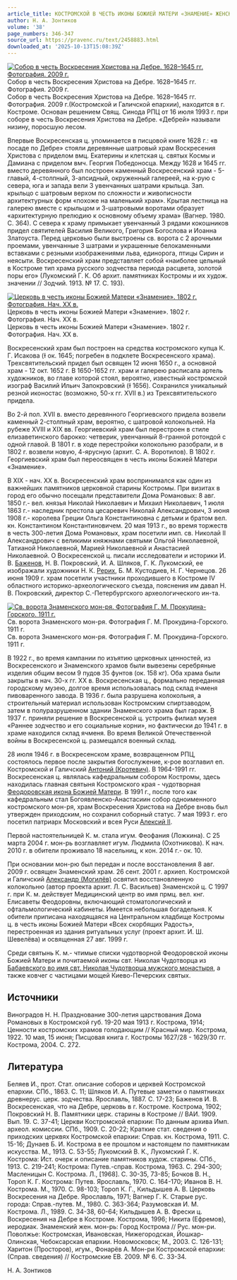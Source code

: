 ```yaml
---
article_title: КОСТРОМСКОЙ В ЧЕСТЬ ИКОНЫ БОЖИЕЙ МАТЕРИ «ЗНАМЕНИЕ» ЖЕНСКИЙ МОНАСТЫРЬ
author: Н. А. Зонтиков
volume: '38'
page_numbers: 346-347
source_url: https://pravenc.ru/text/2458883.html
downloaded_at: '2025-10-13T15:08:39Z'
---
```


[![Собор в честь Воскресения Христова на Дебре. 1628–1645 гг. Фотография. 2009 г.](https://pravenc.ru/data/2019/08/11/1236500573/i200.jpg "Кликните для увеличения картинки")](https://pravenc.ru/data/2019/08/11/1236500573/i400.jpg)Собор в честь Воскресения Христова на Дебре. 1628–1645 гг. Фотография. 2009 г.  
Собор в честь Воскресения Христова на Дебре. 1628–1645 гг. Фотография. 2009 г.(Костромской и Галичской епархии), находится в г. Костроме. Основан решением Свящ. Синода РПЦ от 16 июля 1993 г. при соборе в честь Воскресения Христова на Дебре. «Дебрей» называли низину, поросшую лесом.

Впервые Воскресенская ц. упоминается в писцовой книге 1628 г.: «в посаде по Дебре» стояли деревянные шатровый храм Воскресения Христова с приделом вмц. Екатерины и клетская ц. святых Космы и Дамиана с приделом вмч. Георгия Победоносца. Между 1628 и 1645 гг. вместо деревянного был построен каменный Воскресенский храм - 5-главый, 4-столпный, 3-апсидный, окруженный галереей, на к-рую с севера, юга и запада вели 3 увенчанных шатрами крыльца. Зап. крыльцо с шатровым верхом по сложности и живописности архитектурных форм «похоже на маленький храм». Крытая лестница на галерею вместе с крыльцом и 3-шатровыми воротами образует «архитектурную прелюдию к основному объему храма» (Вагнер. 1980. С. 364). С севера к храму примыкает увенчанный 3 рядами кокошников придел святителей Василия Великого, Григория Богослова и Иоанна Златоуста. Перед церковью были выстроены св. ворота с 2 арочными проемами, увенчанные 3 шатрами и украшенные белокаменными вставками с резными изображениями льва, единорога, птицы Сирин и неясыти. Воскресенский храм представляет собой «наиболее цельный в Костроме тип храма русского зодчества периода расцвета, золотой поры его» (Лукомский Г. К. Об архит. памятниках Костромы и их худож. значении // Зодчий. 1913. № 17. С. 193).

[![Церковь в честь иконы Божией Матери «Знамение». 1802 г. Фотография. Нач. ХХ в.](https://pravenc.ru/data/2019/08/11/1236501309/i200.jpg "Кликните для увеличения картинки")](https://pravenc.ru/data/2019/08/11/1236501309/i400.jpg)Церковь в честь иконы Божией Матери «Знамение». 1802 г. Фотография. Нач. ХХ в.  
Церковь в честь иконы Божией Матери «Знамение». 1802 г. Фотография. Нач. ХХ в.

Воскресенский храм был построен на средства костромского купца К. Г. Исакова (Ɨ ок. 1645; погребен в подклете Воскресенского храма). Трехсвятительский придел был освящен 12 июня 1650 г., а основной храм - 12 окт. 1652 г. В 1650-1652 гг. храм и галерею расписала артель художников, во главе которой стоял, вероятно, известный костромской изограф Василий Ильич Запокровский (Ɨ 1656). Сохранился уникальный резной иконостас (возможно, 50-х гг. XVII в.) из Трехсвятительского придела.

Во 2-й пол. XVII в. вместо деревянного Георгиевского придела возвели каменный 2-столпный храм, вероятно, с шатровой колокольней. На рубеже XVIII и XIX вв. Георгиевский храм был перестроен в стиле елизаветинского барокко: четверик, увенчанный 8-гранной ротондой с одной главой. В 1801 г. в ходе перестройки колокольню разобрали, и в 1802 г. возвели новую, 4-ярусную (архит. С. А. Воротилов). В 1802 г. Георгиевский храм был переосвящен в честь иконы Божией Матери «Знамение».

В XIX - нач. XX в. Воскресенский храм воспринимался как один из важнейших памятников церковной старины Костромы. При визитах в город его обычно посещали представители Дома Романовых: 8 авг. 1850 г.- вел. князья Николай Николаевич и Михаил Николаевич, 1 июля 1863 г.- наследник престола цесаревич Николай Александрович, 3 июня 1908 г.- королева Греции Ольга Константиновна с детьми и братом вел. кн. Константином Константиновичем. 20 мая 1913 г., во время торжеств в честь 300-летия Дома Романовых, храм посетили имп. св. Николай II Александрович с великими княжнами святыми Ольгой Николаевной, Татианой Николаевной, Марией Николаевной и Анастасией Николаевной. О Воскресенской ц. писали исследователи и историки И. В. [Баженов](https://pravenc.ru/text/Баженов.html), Н. В. Покровский, И. А. Шляков, Г. К. Лукомский, ее изображали художники Н. К. [Рерих](https://pravenc.ru/text/Рерих.html), Б. М. Кустодиев, Н. Г. Чернецов. 26 июня 1909 г. храм посетили участники проходившего в Костроме IV областного историко-археологического съезда, пояснения им давал Н. В. Покровский, директор С.-Петербургского археологического ин-та.

[![Св. ворота Знаменского мон-ря. Фотография Г. М. Прокудина-Горского. 1911 г.](https://pravenc.ru/data/2019/08/11/1236500586/i200.jpg "Кликните для увеличения картинки")](https://pravenc.ru/data/2019/08/11/1236500586/i400.jpg)Св. ворота Знаменского мон-ря. Фотография Г. М. Прокудина-Горского. 1911 г.  
Св. ворота Знаменского мон-ря. Фотография Г. М. Прокудина-Горского. 1911 г.

В 1922 г., во время кампании по изъятию церковных ценностей, из Воскресенского и Знаменского храмов были вывезены серебряные изделия общим весом 9 пудов 35 фунтов (ок. 158 кг). Оба храма были закрыты в нач. 30-х гг. XX в. Воскресенская ц., формально переданная городскому музею, долгое время использовалась под склад ячменя пивоваренного завода. В 1936 г. была разрушена колокольня, а строительный материал использован Костромским спиртзаводом, затем в полуразрушенном здании Знаменского храма был гараж. В 1937 г. приняли решение в Воскресенской ц. устроить филиал музея «Раннее зодчество и его социальные корни», но фактически до 1941 г. в храме находился склад ячменя. Во время Великой Отечественной войны в Воскресенской ц. размещался военный склад.

28 июля 1946 г. в Воскресенском храме, возвращенном РПЦ, состоялось первое после закрытия богослужение, к-рое возглавил еп. Костромской и Галичский [Антоний (Кротевич)](<https://pravenc.ru/text/Антоний (Кротевич).html>). В 1964-1991 гг. Воскресенская ц. являлась кафедральным собором Костромы, здесь находилась главная святыня Костромского края - чудотворная [Феодоровская икона Божией Матери](<https://pravenc.ru/text/Феодоровская икона Божией Матери.html>). В 1991 г., после того как кафедральным стал Богоявленско-Анастасиин собор одноименного костромского мон-ря, храм Воскресения Христова на Дебре вновь был утвержден приходским, но сохранил соборный статус. 7 мая 1993 г. его посетил патриарх Московский и всея Руси [Алексий II](<https://pravenc.ru/text/Алексий II.html>).

Первой настоятельницей К. м. стала игум. Феофания (Ложкина). С 25 марта 2004 г. мон-рь возглавляет игум. Людмила (Охотникова). К нач. 2010 г. в обители проживало 18 насельниц, к кон. 2014 г.- ок. 10.

При основании мон-рю был передан и после восстановления 8 авг. 2009 г. освящен Знаменский храм. 26 сент. 2001 г. архиеп. Костромской и Галичский [Александр (Могилёв)](<https://pravenc.ru/text/Александр (Могилёв).html>) освятил восстановленную колокольню (автор проекта архит. Л. С. Васильев) Знаменской ц. С 1997 г. при К. м. действует Медицинский центр во имя прмц. вел. кнг. Елисаветы Феодоровны, включающий стоматологический и офтальмологический кабинеты. Имеется небольшая богадельня. К обители приписана находящаяся на Центральном кладбище Костромы ц. в честь иконы Божией Матери «Всех скорбящих Радость», перестроенная из здания ритуальных услуг (проект архит. И. Ш. Шевелёва) и освященная 27 авг. 1999 г.

Среди святынь К. м.- чтимые списки чудотворной Феодоровской иконы Божией Матери и почитаемой иконы свт. Николая Чудотворца из [Бабаевского во имя свт. Николая Чудотворца мужского монастыря](<https://pravenc.ru/text/Бабаевского во имя свт  Николая Чудотворца мужского монастыря.html>), а также ковчег с частицами мощей Киево-Печерских святых.

## Источники

Виноградов Н. Н. Празднование 300-летия царствования Дома Романовых в Костромской губ. 19-20 мая 1913 г. Кострома, 1914; Ценности костромских храмов голодающим // Красный мир. Кострома, 1922. 10 мая, 15 июня; Писцовая книга г. Костромы 1627/28 - 1629/30 гг. Кострома, 2004. С. 272.

## Литература

Беляев И., прот. Стат. описание соборов и церквей Костромской епархии. СПб., 1863. С. 11; Шляков И. А. Путевые заметки о памятниках древнерус. церк. зодчества. Ярославль, 1887. С. 17-23; Баженов И. В. Воскресенская, что на Дебре, церковь в г. Костроме. Кострома, 1902; Покровский Н. В. Памятники церк. старины в Костроме // ВАИ. 1909. Вып. 19. С. 37-41; Церкви Костромской епархии: По данным архива Имп. археол. комиссии. СПб., 1909. С. 20-22; Краткие стат. сведения о приходских церквях Костромской епархии: Справ. кн. Кострома, 1911. С. 15-16; Дунаев Б. И. Кострома в ее прошлом и настоящем по памятникам искусства. М., 1913. С. 53-55; Лукомский В. К., Лукомский Г. К. Кострома: Ист. очерк и описание памятников худож. старины. СПб., 1913. С. 219-241; Кострома: Путев.-справ. Кострома, 1963. С. 294-300; Масленицын С. Кострома. Л., [1968]. С. 30-35, 73-85; Бочков В. Н., Тороп К. Г. Кострома: Путев. Ярославль, 1970. С. 164-170; Иванов В. Н. Кострома. М., 1970. С. 98-103; Тороп К. Г., Кильдышев А. В. Церковь Воскресения на Дебре. Ярославль, 1971; Вагнер Г. К. Старые рус. города: Справ.-путев. М., 1980. С. 363-364; Разумовская И. М. Кострома. Л., 1989. С. 34-38, 60-64; Кильдышев А. В. Фрески ц. Воскресения на Дебре в Костроме. Кострома, 1996; Никита (Ефремов), иеродиак. Знаменский жен. мон-рь: Город Кострома // Рус. мон-ри. Поволжье: Костромская, Ивановская, Нижегородская, Йошкар-Олинская, Чебоксарская епархии. Новомосковск; М., 2003. С. 126-131; Харитон (Просторов), игум., Фонарёв А. Мон-ри Костромской епархии: (Справ. сведения) // Костромские ЕВ. 2009. № 6. С. 33-34.

Н. А. Зонтиков
